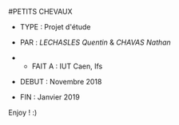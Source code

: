 #PETITS CHEVAUX

- TYPE     :   Projet d'étude
- PAR      :   *LECHASLES Quentin* & *CHAVAS Nathan*

- - FAIT A   :   IUT Caen, Ifs

- DEBUT    :   Novembre 2018
- FIN      :   Janvier 2019

Enjoy ! :)
